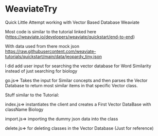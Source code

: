 # WeaviateTry

Quick Little Attempt working with Vector Based Database Weaviate

Most code is similar to the tutorial linked here (https://weaviate.io/developers/weaviate/quickstart/end-to-end)

With data used from there mock json https://raw.githubusercontent.com/weaviate-tutorials/quickstart/main/data/jeopardy_tiny.json

I did add user input for searching the vector database for Word Similarity instead of just searching for biology 

go.js=> Takes the input for Similar concepts and then parses the Vector Database to return most similar items in that specific Vector class.

Stuff similar to the Tutorial:

index.js=> instantiates the client and creates a First Vector DataBase with className Biology

import.js=> importing the dummy json data into the class 

delete.js=> for deleting classes in the Vector Database (Just for reference)

